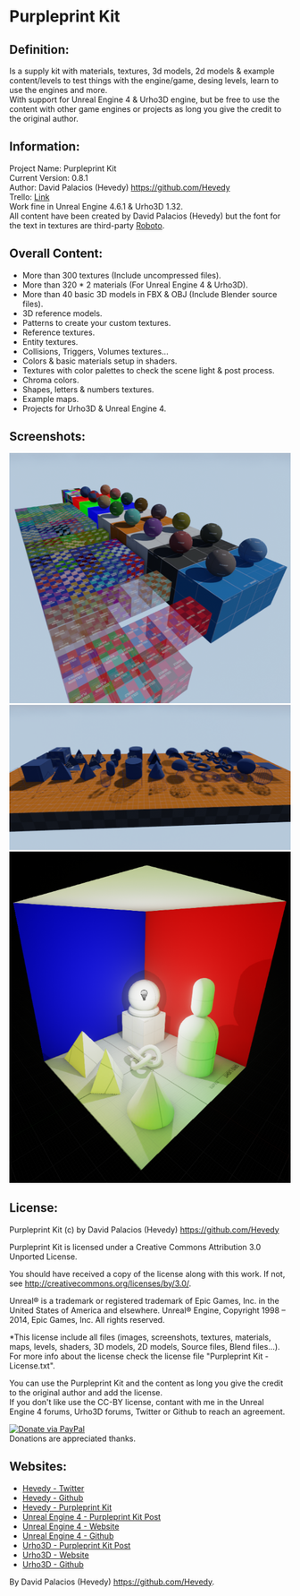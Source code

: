 # Purpleprint Kit

## Definition:
Is a supply kit with materials, textures, 3d models, 2d models & example content/levels to test things with the engine/game, desing levels, learn to use the engines and more.  
With support for Unreal Engine 4 & Urho3D engine, but be free to use the content with other game engines or projects as long you give the credit to the original author.  



## Information:
Project Name: Purpleprint Kit  
Current Version: 0.8.1  
Author: David Palacios (Hevedy) <https://github.com/Hevedy>  
Trello: [Link][Trello]  
Work fine in Unreal Engine 4.6.1 & Urho3D 1.32.  
All content have been created by David Palacios (Hevedy) but the font for the text in textures are third-party [Roboto][Roboto].  


## Overall Content:
- More than 300 textures (Include uncompressed files).
- More than 320 * 2 materials (For Unreal Engine 4 & Urho3D).
- More than 40 basic 3D models in FBX & OBJ (Include Blender source files).
- 3D reference models.
- Patterns to create your custom textures.
- Reference textures.
- Entity textures.
- Collisions, Triggers, Volumes textures...
- Colors & basic materials setup in shaders.
- Textures with color palettes to check the scene light & post process.
- Chroma colors.
- Shapes, letters & numbers textures.
- Example maps.
- Projects for Urho3D & Unreal Engine 4.  



## Screenshots:
![alt text][Screenshot01]  
![alt text][Screenshot02]  
![alt text][Screenshot03]  



## License:
Purpleprint Kit (c) by David Palacios (Hevedy) <https://github.com/Hevedy>

Purpleprint Kit is licensed under a
Creative Commons Attribution 3.0 Unported License.

You should have received a copy of the license along with this
work.  If not, see <http://creativecommons.org/licenses/by/3.0/>.

Unreal® is a trademark or registered trademark of Epic Games, Inc. in the United States of America and elsewhere.
Unreal® Engine, Copyright 1998 – 2014, Epic Games, Inc. All rights reserved.

*This license include all files (images, screenshots, textures, materials, maps, levels, shaders, 3D models, 2D models, Source files, Blend files...).  
For more info about the license check the license file "Purpleprint Kit - License.txt".  

You can use the Purpleprint Kit and the content as long you give the credit to the original author and add the license.  
If you don't like use the CC-BY license, contant with me in the Unreal Engine 4 forums, Urho3D forums, Twitter or Github to reach an agreement. 

[![Donate via PayPal](https://www.paypalobjects.com/en_US/ES/i/btn/btn_donateCC_LG.gif)](https://www.paypal.com/cgi-bin/webscr?cmd=_s-xclick&hosted_button_id=JY2K4X6YVB5J4)  
Donations are appreciated thanks.  



## Websites:
- [Hevedy - Twitter][HevedyTwitter]
- [Hevedy - Github][HevedyGithub]
- [Hevedy - Purpleprint Kit][PurpleprintKitGithub]
- [Unreal Engine 4 - Purpleprint Kit Post][UE4PostPK]
- [Unreal Engine 4 - Website][UE4Website]
- [Unreal Engine 4 - Github][UE4Github]
- [Urho3D - Purpleprint Kit Post][Urho3DPostPK]
- [Urho3D - Website][Urho3DWebsite]
- [Urho3D - Github][Urho3DGithub]




By David Palacios (Hevedy) <https://github.com/Hevedy>.


[Screenshot01]: /Screenshots/2DTexturesMap.png "Demo Materials Level in Unreal Engine 4"
[Screenshot02]: /Screenshots/3DModelsMap.png "Demo 3D Models Level in Unreal Engine 4"
[Screenshot03]: /Screenshots/LightMap.png "Demo Light in Unreal Engine 4 with the Purpleprint Kit"

[HevedyTwitter]: https://twitter.com/Hevedy
[HevedyGithub]: https://github.com/Hevedy
[PurpleprintKitGithub]: https://github.com/Hevedy/PurpleprintKit
[Urho3DGithub]: https://github.com/urho3d/Urho3D
[Urho3DWebsite]: http://urho3d.github.io/
[Urho3DPostPK]: http://urho3d.prophpbb.com/topic727.html
[UE4Github]: https://github.com/EpicGames/UnrealEngine
[UE4Website]: https://www.unrealengine.com/
[UE4PostPK]: https://forums.unrealengine.com/showthread.php?55984-Purpleprint-Kit-for-Unreal-Engine-4-amp-Urho3D
[Trello]: https://trello.com/b/vx7Ydo7I/public-projects
[Roboto]: http://www.google.com/fonts/specimen/Roboto